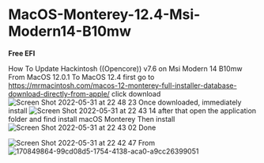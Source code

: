 # MacOS-Monterey-12.4-Msi-Modern14-B10mw
**************Free EFI**************

How To Update Hackintosh ((Opencore)) v7.6 on Msi Modern 14 B10mw
From MacOS 12.0.1 To MacOS 12.4
first go to https://mrmacintosh.com/macos-12-monterey-full-installer-database-download-directly-from-apple/
click download
![Screen Shot 2022-05-31 at 22 48 23](https://user-images.githubusercontent.com/38489058/171216592-f334b510-9aeb-4d2a-b049-fc2831394ddf.png)
Once downloaded, immediately install
![Screen Shot 2022-05-31 at 22 43 14](https://user-images.githubusercontent.com/38489058/171216964-aef788f1-76e9-4d39-8751-ee350cfc2be1.png)
after that open the application folder and find install macOS Monterey Then install
![Screen Shot 2022-05-31 at 22 43 02](https://user-images.githubusercontent.com/38489058/171217713-3fb05bcb-cb8b-4139-94a2-6cf06dee2e5b.png)
Done

![Screen Shot 2022-05-31 at 22 42 47](https://user-images.githubusercontent.com/38489058/171218153-0bca5002-96f6-4b35-923f-1348aa163bf9.png)
 From
 ![170849864-99cd08d5-1754-4138-aca0-a9cc26399051](https://user-images.githubusercontent.com/38489058/171218348-a0831b6b-cd98-4403-bb9b-95b8cc9d54c3.png)
